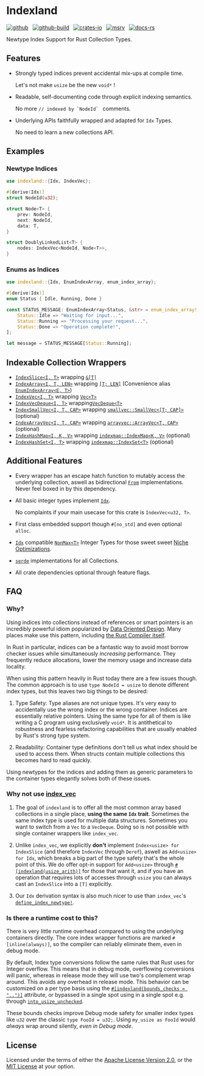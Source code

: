 # Indexland

[![github]](https://github.com/cmrschwarz/indexland/tree/main/crates/indexland)&ensp;
[![github-build]](https://github.com/cmrschwarz/indexland/actions/workflows/ci.yml)&ensp;
[![crates-io]](https://crates.io/crates/indexland)&ensp;
[![msrv]](https://crates.io/crates/indexland)&ensp;
[![docs-rs]](https://docs.rs/indexland)&ensp;

[github]: https://img.shields.io/badge/cmrschwarz/indexland-8da0cb?&labelColor=555555&logo=github
[github-build]: https://github.com/cmrschwarz/indexland/actions/workflows/ci.yml/badge.svg
[crates-io]: https://img.shields.io/crates/v/indexland.svg?logo=rust
[msrv]: https://img.shields.io/crates/msrv/indexland?logo=rust
[docs-rs]: https://img.shields.io/badge/docs.rs-indexland-66c2a5?logo=docs.rs

Newtype Index Support for Rust Collection Types.

## Features
- Strongly typed indices prevent accidental mix-ups at compile time.

  Let's not make `usize` be the new `void*` !

- Readable, self-documenting code through explicit indexing semantics.

  No more ```// indexed by `NodeId` ``` comments.

- Underlying APIs faithfully wrapped and adapted for `Idx` Types.

  No need to learn a new collections API.


## Examples
### Newtype Indices
```rust
use indexland::{Idx, IndexVec};

#[derive(Idx)]
struct NodeId(u32);

struct Node<T> {
    prev: NodeId,
    next: NodeId,
    data: T,
}

struct DoublyLinkedList<T> {
    nodes: IndexVec<NodeId, Node<T>>,
}
```

### Enums as Indices
```rust
use indexland::{Idx, EnumIndexArray, enum_index_array};

#[derive(Idx)]
enum Status { Idle, Running, Done }

const STATUS_MESSAGE: EnumIndexArray<Status, &str> = enum_index_array![
    Status::Idle => "Waiting for input...",
    Status::Running => "Processing your request...",
    Status::Done => "Operation complete!",
];

let message = STATUS_MESSAGE[Status::Running];
```

## Indexable Collection Wrappers
- [`IndexSlice<I, T>`](crate::IndexSlice)
  wrapping [`&[T]`](std::slice)
- [`IndexArray<I, T, LEN>`](crate::IndexArray)
  wrapping [`[T; LEN]`](std::array) (Convenience alias [`EnumIndexArray<E, T>`](crate::EnumIndexArray))
- [`IndexVec<I, T>`](crate::IndexVec)
  wrapping [`Vec<T>`](alloc::vec::Vec)
- [`IndexVecDeque<I, T>`](crate::IndexVecDeque)
  wrapping[`VecDeque<T>`](std::collections::VecDeque)
- [`IndexSmallVec<I, T, CAP>`](crate::IndexSmallVec)
  wrapping [`smallvec::SmallVec<[T; CAP]>`](smallvec::SmallVec) (optional)
- [`IndexArrayVec<I, T, CAP>`](crate::IndexArrayVec)
  wrapping [`arrayvec::ArrayVec<T, CAP>`](arrayvec::ArrayVec) (optional)
- [`IndexHashMap<I, K, V>`](crate::IndexHashMap)
  wrapping [`indexmap::IndexMap<K, V>`](indexmap::IndexMap) (optional)
- [`IndexHashSet<I, T>`](crate::IndexHashSet)
  wrapping [`indexmap::IndexSet<T>`](indexmap::IndexSet) (optional)


## Additional Features

- Every wrapper has an escape hatch function to mutably access the underlying
  collection, aswell as bidirectional [`From`](core::convert::From) implementations.
  Never feel boxed in by this dependency.

- All basic integer types implement [`Idx`](crate::Idx).

  No complaints if your main usecase for this crate is `IndexVec<u32, T>`.

- First class embedded support though `#[no_std]` and even optional `alloc`.

- [`Idx`](crate::Idx) compatible [`NonMax<T>`](crate::nonmax) Integer Types
  for those sweet sweet [Niche Optimizations](https://doc.rust-lang.org/std/option/index.html#representation).

- [`serde`](::serde) implementations for all Collections.

- All crate dependencies optional through feature flags.

## FAQ

### Why?
Using indices into collections instead of references or
smart pointers is an incredibly powerful idiom popularized by
[Data Oriented Design](https://en.wikipedia.org/wiki/Data-oriented_design).
Many places make use this pattern, including
[the Rust Compiler itself](https://github.com/rust-lang/rust/blob/2b285cd5f0877e30ad1d83e04f8cc46254e43391/compiler/rustc_index/src/vec.rs#L40).

In Rust in particular, indices can be a fantastic way to avoid most borrow
checker issues while simultaneously *increasing* performance.
They frequently reduce allocations, lower the memory usage and increase
data locality.

When using this pattern heavily in Rust today there are a few issues though.
The common approach is to use `type NodeId = usize` to denote different index
types, but this leaves two big things to be desired:

  1. Type Safety: Type aliases are not unique types.
     It's very easy to accidentally use the wrong index or the wrong
     container. Indices are essentially relative pointers. Using the same type
     for all of them is like writing a C program using exclusively `void*`.
     It is antithetical to robustness and fearless refactoring capabilities
     that are usually enabled by Rust's strong type system.

  2. Readability: Container type definitions don't tell us what index
     should be used to access them. When structs contain multiple collections
     this becomes hard to read quickly.

Using newtypes for the indices and adding them as generic parameters to
the container types elegantly solves both of these issues.

### Why not use [index_vec](https://docs.rs/index_vec/latest/index_vec/index.html)
1.  The goal of `indexland` is to offer all the most common array based collections
    in a single place, **using the same `Idx` trait**.
    Sometimes the same index type is used for multiple data structures.
    Sometimes you want to switch from a `Vec` to a `VecDeque`.
    Doing so is not possible with single container wrappers like `index_vec`.

2.  Unlike `index_vec`, we explicitly **don't** implement
    `Index<usize> for IndexSlice` (and therefore `IndexVec` through `Deref`),
    aswell as `Add<usize> for Idx`, which breaks a big part of the type safety that's the
    whole point of this. We do offer opt-in support for `Add<usize>` through
    [`#[indexland(usize_arith)]`](indexland_derive::Idx#attributes) for those that want it,
    and if you have an operation that requires lots of accesses through `usize` you
    can always cast an `IndexSlice` into a `[T]` explicitly.


3.  Our `Idx` derivation syntax
    is also much nicer to use than `index_vec`'s
    [`define_index_newtype!`](https://docs.rs/index_vec/latest/index_vec/macro.define_index_type.html).

### Is there a runtime cost to this?
There is very little runtime overhead compared to using the
underlying containers directly.
The core index wrapper functions are marked `#[inline(always)]`,
so the compiler can reliably eliminate them, even in debug mode.

By default, Index type conversions follow the same rules that Rust
uses for Integer overflow. This means that in debug mode,
overflowing conversions will panic, whereas in release mode they will
use two's complement wrap around. This avoids any overhead in release mode.
This behavior can be customized on a per type basis using the
[`#[indexland(bounds_checks = "..")]`](crate::indexland_derive::Idx) attribute,
or bypassed in a single spot using in a single spot e.g. through
[`into_usize_unchecked`](crate::idx::Idx::into_usize_unchecked).

These bounds checks improve Debug mode safety for smaller index types like `u32`
over the classic `type FooId = u32;`.
Using `my_usize as FooId` would *always* wrap around silently, *even in Debug mode*.



## License
Licensed under the terms of either the [Apache License Version 2.0](./LICENSE-APACHE), or the [MIT License](./LICENSE-MIT) at your option.
